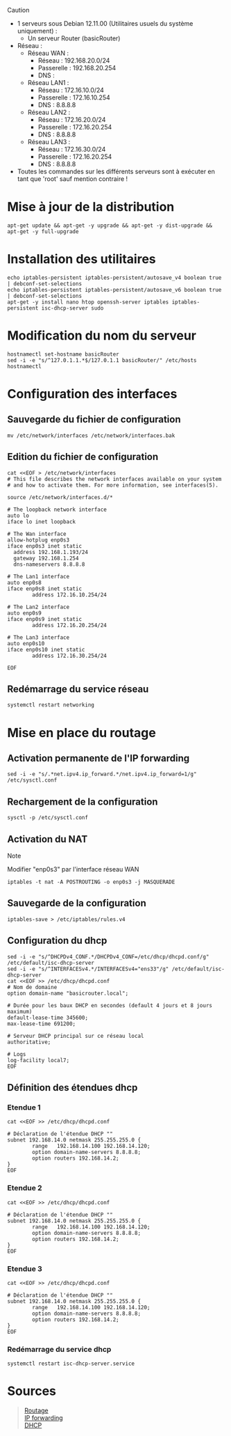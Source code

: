 > [!CAUTION]
> - 1 serveurs sous Debian 12.11.00 (Utilitaires usuels du système uniquement) :
>   - Un serveur Router (basicRouter)
> - Réseau :
>     -  Réseau WAN :
>         -  Réseau     : 192.168.20.0/24
>         -  Passerelle : 192.168.20.254
>         -  DNS : 
>     -  Réseau LAN1   :
>         -  Réseau     : 172.16.10.0/24
>         -  Passerelle : 172.16.10.254
>         -  DNS : 8.8.8.8
>      -  Réseau LAN2   :
>         -  Réseau     : 172.16.20.0/24
>         -  Passerelle : 172.16.20.254
>         -  DNS : 8.8.8.8
>      -  Réseau LAN3   :
>         -  Réseau     : 172.16.30.0/24
>         -  Passerelle : 172.16.20.254
>         -  DNS : 8.8.8.8
> - Toutes les commandes sur les différents serveurs sont à exécuter en tant que 'root' sauf mention contraire !

# Mise à jour de la distribution
```
apt-get update && apt-get -y upgrade && apt-get -y dist-upgrade && apt-get -y full-upgrade 
```

# Installation des utilitaires
```
echo iptables-persistent iptables-persistent/autosave_v4 boolean true | debconf-set-selections
echo iptables-persistent iptables-persistent/autosave_v6 boolean true | debconf-set-selections
apt-get -y install nano htop openssh-server iptables iptables-persistent isc-dhcp-server sudo
```

# Modification du nom du serveur
```
hostnamectl set-hostname basicRouter
sed -i -e "s/^127.0.1.1.*$/127.0.1.1 basicRouter/" /etc/hosts
hostnamectl
```

# Configuration des interfaces
## Sauvegarde du fichier de configuration
```
mv /etc/network/interfaces /etc/network/interfaces.bak
```

## Edition du fichier de configuration
```
cat <<EOF > /etc/network/interfaces
# This file describes the network interfaces available on your system
# and how to activate them. For more information, see interfaces(5).

source /etc/network/interfaces.d/*

# The loopback network interface
auto lo
iface lo inet loopback

# The Wan interface
allow-hotplug enp0s3
iface enp0s3 inet static
  address 192.168.1.193/24
  gateway 192.168.1.254
  dns-nameservers 8.8.8.8

# The Lan1 interface
auto enp0s8
iface enp0s8 inet static
        address 172.16.10.254/24

# The Lan2 interface
auto enp0s9
iface enp0s9 inet static
        address 172.16.20.254/24

# The Lan3 interface
auto enp0s10
iface enp0s10 inet static
        address 172.16.30.254/24

EOF
```

## Redémarrage du service réseau
```
systemctl restart networking
```

# Mise en place du routage
## Activation permanente de l'IP forwarding
```
sed -i -e "s/.*net.ipv4.ip_forward.*/net.ipv4.ip_forward=1/g" /etc/sysctl.conf
```

## Rechargement de la configuration
```
sysctl -p /etc/sysctl.conf
```

## Activation du NAT
> [!Note]
> Modifier "enp0s3" par l'interface réseau WAN
```
iptables -t nat -A POSTROUTING -o enp0s3 -j MASQUERADE
```

## Sauvegarde de la configuration
```
iptables-save > /etc/iptables/rules.v4
```

## Configuration du dhcp
```
sed -i -e "s/^DHCPDv4_CONF.*/DHCPDv4_CONF=/etc/dhcp/dhcpd.conf/g" /etc/default/isc-dhcp-server
sed -i -e "s/^INTERFACESv4.*/INTERFACESv4="ens33"/g" /etc/default/isc-dhcp-server
cat <<EOF >> /etc/dhcp/dhcpd.conf
# Nom de domaine
option domain-name "basicrouter.local";

# Durée pour les baux DHCP en secondes (default 4 jours et 8 jours maximum)
default-lease-time 345600;
max-lease-time 691200;

# Serveur DHCP principal sur ce réseau local
authoritative;

# Logs
log-facility local7;
EOF
```

## Définition des étendues dhcp
### Etendue 1
```
cat <<EOF >> /etc/dhcp/dhcpd.conf

# Déclaration de l'étendue DHCP ""
subnet 192.168.14.0 netmask 255.255.255.0 {
        range   192.168.14.100 192.168.14.120;
        option domain-name-servers 8.8.8.8;
        option routers 192.168.14.2;
}
EOF
```

### Etendue 2
```
cat <<EOF >> /etc/dhcp/dhcpd.conf

# Déclaration de l'étendue DHCP ""
subnet 192.168.14.0 netmask 255.255.255.0 {
        range   192.168.14.100 192.168.14.120;
        option domain-name-servers 8.8.8.8;
        option routers 192.168.14.2;
}
EOF
```

### Etendue 3
```
cat <<EOF >> /etc/dhcp/dhcpd.conf

# Déclaration de l'étendue DHCP ""
subnet 192.168.14.0 netmask 255.255.255.0 {
        range   192.168.14.100 192.168.14.120;
        option domain-name-servers 8.8.8.8;
        option routers 192.168.14.2;
}
EOF
```

### Redémarrage du service dhcp
```
systemctl restart isc-dhcp-server.service
```

# Sources 
> [Routage](https://alexbacher.fr/unixlinux/routagedeb/)  
> [IP forwarding](https://www.it-connect.fr/activer-lip-forwarding-sous-linux-ipv4ipv6/)  
> [DHCP](https://www.it-connect.fr/serveur-dhcp-sous-linux/)  

